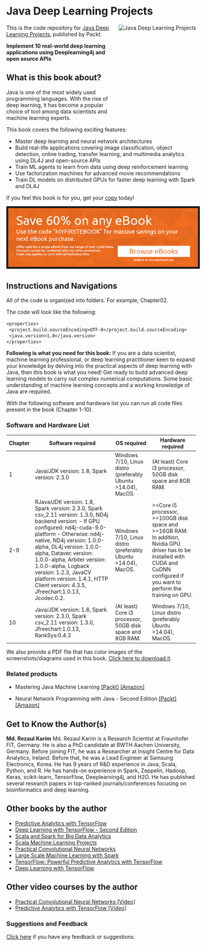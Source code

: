 # Java Deep Learning Projects

<a href="https://www.packtpub.com/big-data-and-business-intelligence/java-deep-learning-projects?utm_source=github&utm_medium=repository&utm_campaign=9781788997454"><img src="https://dz13w8afd47il.cloudfront.net/sites/default/files/imagecache/ppv4_main_book_cover/10335_cover_1.png" alt="Java Deep Learning Projects" height="256px" align="right"></a>

This is the code repository for [Java Deep Learning Projects](https://www.packtpub.com/big-data-and-business-intelligence/java-deep-learning-projects?utm_source=github&utm_medium=repository&utm_campaign=9781788997454), published by Packt.

**Implement 10 real-world deep learning applications using Deeplearning4j and open source APIs**

## What is this book about?
Java is one of the most widely used programming languages. With the rise of deep learning, it has become a popular choice of tool among data scientists and machine learning experts.

This book covers the following exciting features:
* Master deep learning and neural network architectures
* Build real-life applications covering image classification, object detection, online trading, transfer learning, and multimedia analytics using DL4J and open-source APIs
* Train ML agents to learn from data using deep reinforcement learning
* Use factorization machines for advanced movie recommendations
* Train DL models on distributed GPUs for faster deep learning with Spark and DL4J

If you feel this book is for you, get your [copy](https://www.amazon.com/dp/178899745X) today! 

<a href="https://www.packtpub.com/?utm_source=github&utm_medium=banner&utm_campaign=GitHubBanner"><img src="https://raw.githubusercontent.com/PacktPublishing/GitHub/master/GitHub.png" 
alt="https://www.packtpub.com/" border="5" /></a>


## Instructions and Navigations
All of the code is organized into folders. For example, Chapter02.

The code will look like the following:
```
<properties>
 <project.build.sourceEncoding>UTF-8</project.build.sourceEncoding>
 <java.version>1.8</java.version>
</properties>
```

**Following is what you need for this book:**
If you are a data scientist, machine learning professional, or deep learning practitioner keen to expand your knowledge by delving into the practical aspects of deep learning with Java, then this book is what you need! Get ready to build advanced deep learning models to carry out complex numerical computations. Some basic understanding of machine learning concepts and a working knowledge of Java are required.

With the following software and hardware list you can run all code files present in the book (Chapter 1-10).

### Software and Hardware List

| Chapter  | Software required                   | OS required                        | Hardware required            |
| -------- | ------------------------------------| -----------------------------------|------------------------------|
| 1        | Java/JDK version: 1.8, Spark version: 2.3.0 | Windows 7/10, Linux distro (preferably Ubuntu >14.04), MacOS. |  (At least) Core i3 processor, 50GB disk space and 8GB RAM.|
| 2-9        | RJava/JDK version: 1.8, Spark version: 2.3.0, Spark csv_2.11 version: 1.3.0, ND4j backend version:  -	If GPU configured: nd4j-cuda-9.0-platform  -	Otherwise: nd4j-native, ND4j version: 1.0.0-alpha, DL4j version: 1.0.0-alpha, Datavec version: 1.0.0-alpha, Arbiter version: 1.0.0-alpha, Logback version: 1.2.3, JavaCV platform version: 1.4.1, HTTP Client version: 4.3.5, Jfreechart:1.0.13, Jcodec:0.2. | Windows 7/10, Linux distro (preferably Ubuntu >14.04), MacOS. | >=Core i5 processor, >=100GB disk space and >=16GB RAM. In addition, Nvidia GPU driver has to be installed with CUDA and CuDNN configured if you want to perform the training on GPU. |
|10   | Java/JDK version: 1.8, Spark version: 2.3.0, Spark csv_2.11 version: 1.3.0, Jfreechart:1.0.13, RankSys:0.4.3 | (At least) Core i3 processor, 50GB disk space and 8GB RAM.|Windows 7/10, Linux distro (preferably Ubuntu >14.04), MacOS.

We also provide a PDF file that has color images of the screenshots/diagrams used in this book. [Click here to download it](https://www.packtpub.com/sites/default/files/downloads/JavaDeepLearningProjects_ColorImages.pdf).

### Related products <Paste books from the Other books you may enjoy section>
* Mastering Java Machine Learning [[Packt]](https://www.packtpub.com/big-data-and-business-intelligence/mastering-java-machine-learning#utm_source=github&utm_medium=repository&utm_campaign=9781785880513) [[Amazon]](https://www.amazon.com/dp/1785880519)

* Neural Network Programming with Java - Second Edition [[Packt]](https://www.packtpub.com/big-data-and-business-intelligence/neural-network-programming-java-second-edition#utm_source=github&utm_medium=repository&utm_campaign=9781787126053) [[Amazon]](https://www.amazon.com/dp/1787126056)

## Get to Know the Author(s)
**Md. Rezaul Karim**
Md. Rezaul Karim is a Research Scientist at Fraunhofer FIT, Germany. He is also a PhD
candidate at RWTH Aachen University, Germany. Before joining FIT, he was a Researcher
at Insight Centre for Data Analytics, Ireland. Before that, he was a Lead Engineer at
Samsung Electronics, Korea.
He has 9 years of R&D experience in Java, Scala, Python, and R. He has hands-on
experience in Spark, Zeppelin, Hadoop, Keras, scikit-learn, TensorFlow, Deeplearning4j,
and H2O. He has published several research papers in top-ranked journals/conferences
focusing on bioinformatics and deep learning.


## Other books by the author
* [Predictive Analytics with TensorFlow](https://www.packtpub.com/big-data-and-business-intelligence/predictive-analytics-tensorflow)
* [Deep Learning with TensorFlow - Second Edition](https://www.packtpub.com/big-data-and-business-intelligence/deep-learning-tensorflow-second-edition)
* [Scala and Spark for Big Data Analytics](https://www.packtpub.com/big-data-and-business-intelligence/scala-and-spark-big-data-analytics)
* [Scala Machine Learning Projects](https://www.packtpub.com/big-data-and-business-intelligence/scala-machine-learning-projects)
* [Practical Convolutional Neural Networks](https://www.packtpub.com/big-data-and-business-intelligence/practical-convolutional-neural-networks)
* [Large Scale Machine Learning with Spark](https://www.packtpub.com/big-data-and-business-intelligence/large-scale-machine-learning-spark)
* [TensorFlow: Powerful Predictive Analytics with TensorFlow](https://www.packtpub.com/big-data-and-business-intelligence/tensorflow-powerful-predictive-analytics-tensorflow)
* [Deep Learning with TensorFlow](https://www.packtpub.com/big-data-and-business-intelligence/deep-learning-tensorflow)

## Other video courses by the author
* [Practical Convolutional Neural Networks [Video]](https://www.packtpub.com/big-data-and-business-intelligence/practical-convolutional-neural-networks-video)
* [Predictive Analytics with TensorFlow [Video]](https://www.packtpub.com/big-data-and-business-intelligence/predictive-analytics-tensorflow-video)

### Suggestions and Feedback
[Click here](https://docs.google.com/forms/d/e/1FAIpQLSdy7dATC6QmEL81FIUuymZ0Wy9vH1jHkvpY57OiMeKGqib_Ow/viewform) if you have any feedback or suggestions.


